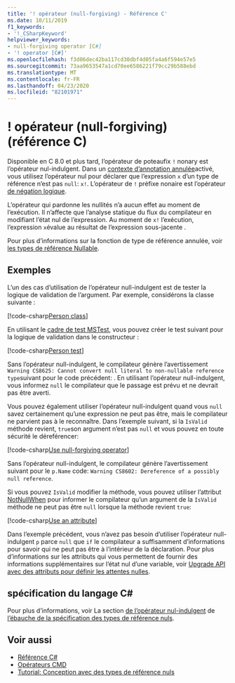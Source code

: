 ```yaml
---
title: '! opérateur (null-forgiving) - Référence C'
ms.date: 10/11/2019
f1_keywords:
- '!_CSharpKeyword'
helpviewer_keywords:
- null-forgiving operator [C#]
- '! operator [C#]'
ms.openlocfilehash: f3d06dec42ba117cd30dbf4d05fa4a6f594e57e5
ms.sourcegitcommit: 73aa9653547a1cd70ee6586221f79cc29b588ebd
ms.translationtype: MT
ms.contentlocale: fr-FR
ms.lasthandoff: 04/23/2020
ms.locfileid: "82101971"
---
```

# <a name="-null-forgiving-operator-c-reference"></a>! opérateur (null-forgiving) (référence C)

Disponible en C 8.0 et plus tard, l’opérateur de poteaufix `!` nonary est l’opérateur nul-indulgent. Dans un [contexte d’annotation annulée](../../nullable-references.md#nullable-annotation-context)activé, vous utilisez l’opérateur nul pour déclarer que l’expression `x` d’un type de référence n’est pas `null`: `x!`. L’opérateur de `!` préfixe nonaire est l’opérateur [de négation logique](boolean-logical-operators.md#logical-negation-operator-).

L’opérateur qui pardonne les nullités n’a aucun effet au moment de l’exécution. Il n’affecte que l’analyse statique du flux du compilateur en modifiant l’état nul de l’expression. Au moment de `x!` l’exécution, l’expression `x`évalue au résultat de l’expression sous-jacente .

Pour plus d’informations sur la fonction de type de référence annulée, voir [les types de référence Nullable](../builtin-types/nullable-reference-types.md).

## <a name="examples"></a>Exemples

L’un des cas d’utilisation de l’opérateur null-indulgent est de tester la logique de validation de l’argument. Par exemple, considérons la classe suivante :

[!code-csharp[Person class](snippets/NullForgivingOperator.cs#PersonClass)]

En utilisant le [cadre de test MSTest](../../../core/testing/unit-testing-with-mstest.md), vous pouvez créer le test suivant pour la logique de validation dans le constructeur :

[!code-csharp[Person test](snippets/NullForgivingOperator.cs#TestPerson)]

Sans l’opérateur null-indulgent, le compilateur génère l’avertissement `Warning CS8625: Cannot convert null literal to non-nullable reference type`suivant pour le code précédent: . En utilisant l’opérateur null-indulgent, vous informez `null` le compilateur que le passage est prévu et ne devrait pas être averti.

Vous pouvez également utiliser l’opérateur null-indulgent quand vous `null` savez certainement qu’une expression ne peut pas être, mais le compilateur ne parvient pas à le reconnaître. Dans l’exemple suivant, si la `IsValid` méthode revient, `true`son argument n’est pas `null` et vous pouvez en toute sécurité le déreférencer:

[!code-csharp[Use null-forgiving operator](snippets/NullForgivingOperator.cs#UseNullForgiving)]

Sans l’opérateur null-indulgent, le compilateur génère l’avertissement suivant pour le `p.Name` code: `Warning CS8602: Dereference of a possibly null reference`.

Si vous pouvez `IsValid` modifier la méthode, vous pouvez utiliser l’attribut [NotNullWhen](xref:System.Diagnostics.CodeAnalysis.NotNullWhenAttribute) pour informer le compilateur qu’un argument de la `IsValid` méthode ne peut pas être `null` lorsque la méthode revient `true`:

[!code-csharp[Use an attribute](snippets/NullForgivingOperator.cs#UseAttribute)]

Dans l’exemple précédent, vous n’avez pas besoin d’utiliser l’opérateur null-indulgent `p` parce `null` que `if` le compilateur a suffisamment d’informations pour savoir qui ne peut pas être à l’intérieur de la déclaration. Pour plus d’informations sur les attributs qui vous permettent de fournir des informations supplémentaires sur l’état nul d’une variable, voir [Upgrade API avec des attributs pour définir les attentes nulles](../attributes/nullable-analysis.md).

## <a name="c-language-specification"></a>spécification du langage C#

Pour plus d’informations, voir La section [de l’opérateur nul-indulgent](~/_csharplang/proposals/csharp-8.0/nullable-reference-types-specification.md#the-null-forgiving-operator) de [l’ébauche de la spécification des types de référence nuls](~/_csharplang/proposals/csharp-8.0/nullable-reference-types-specification.md).

## <a name="see-also"></a>Voir aussi

- [Référence C#](../index.md)
- [Opérateurs CMD](index.md)
- [Tutorial: Conception avec des types de référence nuls](../../tutorials/nullable-reference-types.md)
